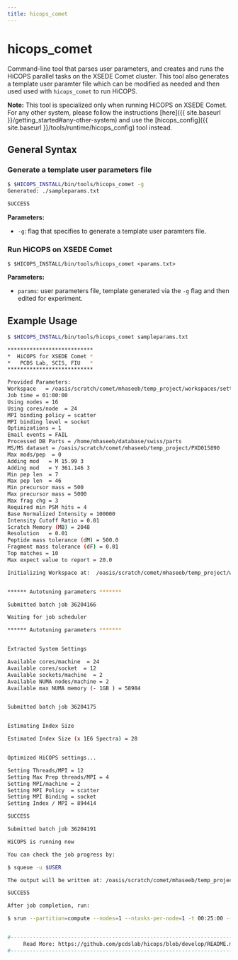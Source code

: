 ```yaml
---
title: hicops_comet
---
```


# hicops_comet

Command-line tool that parses user parameters, and creates and runs the HiCOPS parallel tasks on the XSEDE Comet cluster. This tool also generates a template user paramter file which can be modified as needed and then used used with `hicops_comet` to run HiCOPS.

**Note:** This tool is specialized only when running HiCOPS on XSEDE Comet. For any other system, please follow the instructions [here]({{ site.baseurl }}/getting_started#any-other-system) and use the [hicops_config]({{ site.baseurl }}/tools/runtime/hicops_config) tool instead.

## General Syntax

### Generate a template user parameters file

```bash
$ $HICOPS_INSTALL/bin/tools/hicops_comet -g
Generated: ./sampleparams.txt

SUCCESS
```

**Parameters:**
* `-g`: flag that specifies to generate a template user paramters file.     

### Run HiCOPS on XSEDE Comet

```
$ $HICOPS_INSTALL/bin/tools/hicops_comet <params.txt>
```

**Parameters:**
* `params`: user parameters file, template generated via the `-g` flag and then edited for experiment.     

## Example Usage

```bash
$ $HICOPS_INSTALL/bin/tools/hicops_comet sampleparams.txt

***************************
*  HiCOPS for XSEDE Comet *
*   PCDS Lab, SCIS, FIU   *
***************************

Provided Parameters:
Workspace   = /oasis/scratch/comet/mhaseeb/temp_project/workspaces/settest/workspace1
Job time = 01:00:00
Using nodes = 16
Using cores/node  = 24
MPI binding policy = scatter
MPI binding level = socket
Optimizations = 1
Email events = FAIL
Processed DB Parts = /home/mhaseeb/database/swiss/parts
MS/MS dataset = /oasis/scratch/comet/mhaseeb/temp_project/PXD015890
Max mods/pep  = 0
Adding mod   = M 15.99 3
Adding mod   = Y 361.146 3
Min pep len  = 7
Max pep len  = 46
Min precursor mass = 500
Max precursor mass = 5000
Max frag chg = 3
Required min PSM hits = 4
Base Normalized Intensity = 100000
Intensity Cutoff Ratio = 0.01
Scratch Memory (MB) = 2048
Resolution   = 0.01
Peptide mass tolerance (dM) = 500.0
Fragment mass tolerance (dF) = 0.01
Top matches = 10
Max expect value to report = 20.0

Initializing Workspace at:  /oasis/scratch/comet/mhaseeb/temp_project/workspaces/settest/workspace1


****** Autotuning parameters *******

Submitted batch job 36204166

Waiting for job scheduler

****** Autotuning parameters *******


Extracted System Settings

Available cores/machine  = 24
Available cores/socket  = 12
Available sockets/machine  = 2
Available NUMA nodes/machine = 2
Available max NUMA memory (- 1GB ) = 58984


Submitted batch job 36204175


Estimating Index Size

Estimated Index Size (x 1E6 Spectra) = 28


Optimized HiCOPS settings...

Setting Threads/MPI = 12
Setting Max Prep threads/MPI = 4
Setting MPI/machine = 2
Setting MPI Policy  = scatter
Setting MPI Binding = socket
Setting Index / MPI = 894414

SUCCESS

Submitted batch job 36204191

HiCOPS is running now

You can check the job progress by:

$ squeue -u $USER

The output will be written at: /oasis/scratch/comet/mhaseeb/temp_project/workspaces/settest/workspace1/output

SUCCESS

After job completion, run:

$ srun --partition=compute --nodes=1 --ntasks-per-node=1 -t 00:25:00 --export=ALL /home/mhaseeb/repos/hicops/install/bin/tools/../tools/psm2excel -i /oasis/scratch/comet/mhaseeb/temp_project/workspaces/settest/workspace1/output


#----------------------------------------------------------------------------------------------------#
     Read More: https://github.com/pcdslab/hicops/blob/develop/README.md
#----------------------------------------------------------------------------------------------------#

```